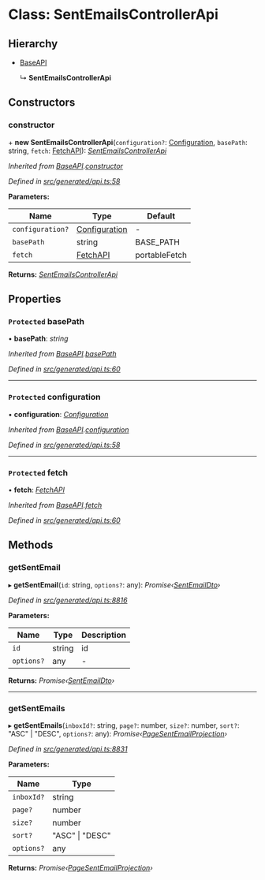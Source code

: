 # Class: SentEmailsControllerApi

## Hierarchy

* [BaseAPI](baseapi.md)

  ↳ **SentEmailsControllerApi**

## Constructors

###  constructor

\+ **new SentEmailsControllerApi**(`configuration?`: [Configuration](configuration.md), `basePath`: string, `fetch`: [FetchAPI](../interfaces/fetchapi.md)): *[SentEmailsControllerApi](sentemailscontrollerapi.md)*

*Inherited from [BaseAPI](baseapi.md).[constructor](baseapi.md#constructor)*

*Defined in [src/generated/api.ts:58](https://github.com/mailslurp/mailslurp-client-ts-js/blob/4ca018b/src/generated/api.ts#L58)*

**Parameters:**

Name | Type | Default |
------ | ------ | ------ |
`configuration?` | [Configuration](configuration.md) | - |
`basePath` | string |  BASE_PATH |
`fetch` | [FetchAPI](../interfaces/fetchapi.md) |  portableFetch |

**Returns:** *[SentEmailsControllerApi](sentemailscontrollerapi.md)*

## Properties

### `Protected` basePath

• **basePath**: *string*

*Inherited from [BaseAPI](baseapi.md).[basePath](baseapi.md#protected-basepath)*

*Defined in [src/generated/api.ts:60](https://github.com/mailslurp/mailslurp-client-ts-js/blob/4ca018b/src/generated/api.ts#L60)*

___

### `Protected` configuration

• **configuration**: *[Configuration](configuration.md)*

*Inherited from [BaseAPI](baseapi.md).[configuration](baseapi.md#protected-configuration)*

*Defined in [src/generated/api.ts:58](https://github.com/mailslurp/mailslurp-client-ts-js/blob/4ca018b/src/generated/api.ts#L58)*

___

### `Protected` fetch

• **fetch**: *[FetchAPI](../interfaces/fetchapi.md)*

*Inherited from [BaseAPI](baseapi.md).[fetch](baseapi.md#protected-fetch)*

*Defined in [src/generated/api.ts:60](https://github.com/mailslurp/mailslurp-client-ts-js/blob/4ca018b/src/generated/api.ts#L60)*

## Methods

###  getSentEmail

▸ **getSentEmail**(`id`: string, `options?`: any): *Promise‹[SentEmailDto](../interfaces/sentemaildto.md)›*

*Defined in [src/generated/api.ts:8816](https://github.com/mailslurp/mailslurp-client-ts-js/blob/4ca018b/src/generated/api.ts#L8816)*

**Parameters:**

Name | Type | Description |
------ | ------ | ------ |
`id` | string | id |
`options?` | any | - |

**Returns:** *Promise‹[SentEmailDto](../interfaces/sentemaildto.md)›*

___

###  getSentEmails

▸ **getSentEmails**(`inboxId?`: string, `page?`: number, `size?`: number, `sort?`: "ASC" | "DESC", `options?`: any): *Promise‹[PageSentEmailProjection](../interfaces/pagesentemailprojection.md)›*

*Defined in [src/generated/api.ts:8831](https://github.com/mailslurp/mailslurp-client-ts-js/blob/4ca018b/src/generated/api.ts#L8831)*

**Parameters:**

Name | Type |
------ | ------ |
`inboxId?` | string |
`page?` | number |
`size?` | number |
`sort?` | "ASC" &#124; "DESC" |
`options?` | any |

**Returns:** *Promise‹[PageSentEmailProjection](../interfaces/pagesentemailprojection.md)›*
